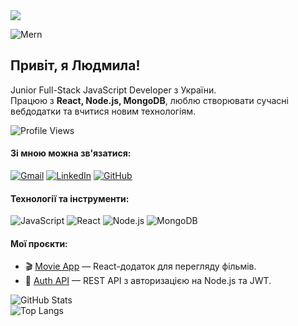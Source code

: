 <a href="https://github.com/lyudmyla-lavrekha">
  <img src="https://readme-typing-svg.herokuapp.com?size=22&duration=4000&color=blue&center=true&vCenter=true&width=450&lines=Hi+there+👋+I'm+Liudmyla!;Full+Stack+JS+Developer;Welcome+to+my+GitHub!">
</a>

![Mern](https://miro.medium.com/0*PP5k92twh_W05yzF.jpg)

## Привіт, я Людмила!
Junior Full-Stack JavaScript Developer з України.  
Працюю з **React, Node.js, MongoDB**, люблю створювати сучасні вебдодатки та вчитися новим технологіям.<br />

![Profile Views](https://komarev.com/ghpvc/?username=LavrekhaLucy&color=green)



   
####  Зі мною можна зв'язатися:
[![Gmail](https://img.icons8.com/ios-filled/30/000000/gmail.png)](mailto:lavrehaludmila@gmail.com)
[![LinkedIn](https://img.icons8.com/ios-filled/30/0A66C2/linkedin.png)](https://www.linkedin.com/in/людмила-лавреха-7b24ba343)
[![GitHub](https://img.icons8.com/ios-glyphs/30/181717/github.png)](https://github.com/LavrekhaLucy)



#### Технології та інструменти: <br />
![JavaScript](https://img.shields.io/badge/-JavaScript-F7DF1E?logo=javascript&logoColor=000)
![React](https://img.shields.io/badge/-React-61DAFB?logo=react&logoColor=000)
![Node.js](https://img.shields.io/badge/-Node.js-339933?logo=node.js&logoColor=fff)
![MongoDB](https://img.shields.io/badge/-MongoDB-47A248?logo=mongodb&logoColor=fff)



####  Мої проєкти:
- 🎬 [Movie App](https://github.com/LavrekhaLucy/react_control) — React-додаток для перегляду фільмів.
- 🔐 [Auth API](https://github.com/LavrekhaLucy/control_node.js) — REST API з авторизацією на Node.js та JWT.

![GitHub Stats](https://github-readme-stats.vercel.app/api?username=LavrekhaLucy&show_icons=true&theme=tokyonight)  
![Top Langs](https://github-readme-stats.vercel.app/api/top-langs/?username=LavrekhaLucy&layout=compact&theme=tokyonight)






